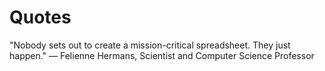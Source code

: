 # Quotes



"Nobody sets out to create a mission-critical spreadsheet. They just happen." — Felienne Hermans, Scientist and Computer Science Professor
